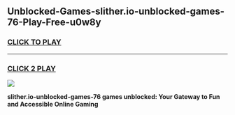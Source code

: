 
## Unblocked-Games-slither.io-unblocked-games-76-Play-Free-u0w8y
<h3>
<a href="https://premium76.site?title=slither.io-unblocked-games-76&ref=18A1">CLICK TO PLAY</a></h3>
<hr>

<h3>
<a href="https://premium76.site?title=slither.io-unblocked-games-76&ref=18A1">CLICK 2 PLAY</a>
  
</h3>

<a href="https://premium76.site?title=slither.io-unblocked-games-76&ref=18A1"><img src="https://clearcache.store/games.png"></a>


**slither.io-unblocked-games-76 games unblocked: Your Gateway to Fun and Accessible Online Gaming**
